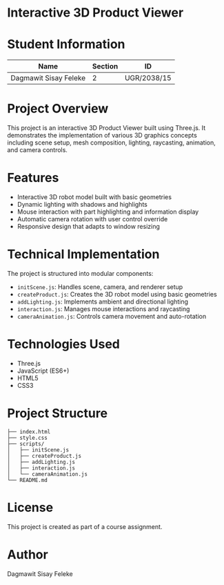 # Interactive 3D Product Viewer

# Student Information
| Name | Section | ID |
|------|---------|-----|
| Dagmawit Sisay Feleke | 2 | UGR/2038/15 |

# Project Overview
This project is an interactive 3D Product Viewer built using Three.js. It demonstrates the implementation of various 3D graphics concepts including scene setup, mesh composition, lighting, raycasting, animation, and camera controls.

# Features
- Interactive 3D robot model built with basic geometries
- Dynamic lighting with shadows and highlights
- Mouse interaction with part highlighting and information display
- Automatic camera rotation with user control override
- Responsive design that adapts to window resizing

# Technical Implementation
The project is structured into modular components:

- `initScene.js`: Handles scene, camera, and renderer setup
- `createProduct.js`: Creates the 3D robot model using basic geometries
- `addLighting.js`: Implements ambient and directional lighting
- `interaction.js`: Manages mouse interactions and raycasting
- `cameraAnimation.js`: Controls camera movement and auto-rotation

# Technologies Used
- Three.js
- JavaScript (ES6+)
- HTML5
- CSS3

# Project Structure
```
├── index.html
├── style.css
├── scripts/
│   ├── initScene.js
│   ├── createProduct.js
│   ├── addLighting.js
│   ├── interaction.js
│   └── cameraAnimation.js
└── README.md
```

# License
This project is created as part of a course assignment.

# Author
Dagmawit Sisay Feleke 